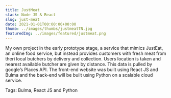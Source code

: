 ```yaml
---
title: JustMeat
stack: Node JS & React
slug: just-meat
date: 2021-01-01T00:00:00+00:00
thumb: ../images/thumbs/justmeatTN.jpg
featuredImg: ../images/featured/justmeat.png
---
```


My own project in the early prototype stage, a service that mimics JustEat, an online food service, but instead provides customers  with fresh meat  from  theri local butchers by delivery and collection. Users location is taken and  nearest available butcher are given by distance. This data is pulled by google’s Places API. The front-end website was built using React JS and Bulma and the back-end will be built using Python on a scalable cloud service.

Tags: Bulma, React JS and Python  



